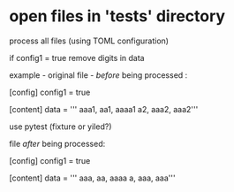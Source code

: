 # open files in 'tests' directory

process all files (using TOML configuration)

if config1 = true 
  remove digits in data
  
  
example - original file - *before* being processed :

[config]
config1 = true

[content]
data = '''
aaa1, aa1, aaaa1
a2, aaa2, aaa2'''


use pytest (fixture or yiled?)

file *after* being processed:

[config]
config1 = true

[content]
data = '''
aaa, aa, aaaa
a, aaa, aaa'''
